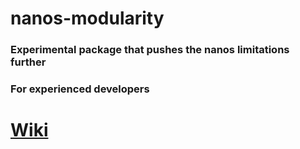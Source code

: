 # nanos-modularity

### Experimental package that pushes the nanos limitations further

### For experienced developers

# [Wiki](https://github.com/vugi99/nanos-modularity/wiki)
